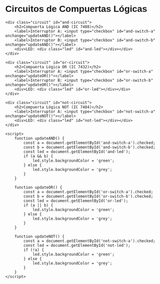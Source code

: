 <!DOCTYPE html>
<html lang="en">
<head>
    <meta charset="UTF-8">
    <meta name="viewport" content="width=device-width, initial-scale=1.0">
    <title>Circuitos de Compuertas Lógicas</title>
    <style>
        body {
            font-family: Arial, sans-serif;
        }
        .circuit {
            margin-bottom: 20px;
        }
        .circuit h2 {
            margin-bottom: 10px;
        }
        .led {
            width: 20px;
            height: 20px;
            background-color: grey;
            border-radius: 50%;
            display: inline-block;
            margin-left: 10px;
        }
    </style>
</head>
<body>
    <h1>Circuitos de Compuertas Lógicas</h1>

    <div class="circuit" id="and-circuit">
        <h2>Compuerta Lógica AND (IC 7408)</h2>
        <label>Interruptor A: <input type="checkbox" id="and-switch-a" onchange="updateAND()"></label>
        <label>Interruptor B: <input type="checkbox" id="and-switch-b" onchange="updateAND()"></label>
        <div>LED: <div class="led" id="and-led"></div></div>
    </div>

    <div class="circuit" id="or-circuit">
        <h2>Compuerta Lógica OR (IC 7432)</h2>
        <label>Interruptor A: <input type="checkbox" id="or-switch-a" onchange="updateOR()"></label>
        <label>Interruptor B: <input type="checkbox" id="or-switch-b" onchange="updateOR()"></label>
        <div>LED: <div class="led" id="or-led"></div></div>
    </div>

    <div class="circuit" id="not-circuit">
        <h2>Compuerta Lógica NOT (IC 7404)</h2>
        <label>Interruptor A: <input type="checkbox" id="not-switch-a" onchange="updateNOT()"></label>
        <div>LED: <div class="led" id="not-led"></div></div>
    </div>

    <script>
        function updateAND() {
            const a = document.getElementById('and-switch-a').checked;
            const b = document.getElementById('and-switch-b').checked;
            const led = document.getElementById('and-led');
            if (a && b) {
                led.style.backgroundColor = 'green';
            } else {
                led.style.backgroundColor = 'grey';
            }
        }

        function updateOR() {
            const a = document.getElementById('or-switch-a').checked;
            const b = document.getElementById('or-switch-b').checked;
            const led = document.getElementById('or-led');
            if (a || b) {
                led.style.backgroundColor = 'green';
            } else {
                led.style.backgroundColor = 'grey';
            }
        }

        function updateNOT() {
            const a = document.getElementById('not-switch-a').checked;
            const led = document.getElementById('not-led');
            if (!a) {
                led.style.backgroundColor = 'green';
            } else {
                led.style.backgroundColor = 'grey';
            }
        }
    </script>
</body>
</html>
